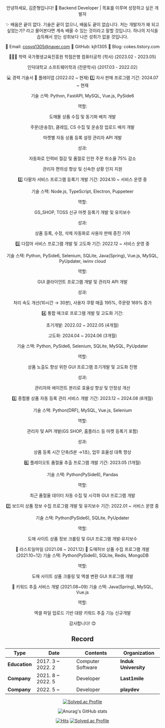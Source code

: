 
<div align="center">
안녕하세요, 김준형입니다! 👋
Backend Developer | 목표를 이루며 성장하고 싶은 개발자

✨ 배움은 끝이 없다.
기술은 끝이 없으니, 배움도 끝이 없습니다.
저는 개발자가 왜 되고 싶었는가? 라고 물어본다면 계속 배울 수 있는 것이라고 말할 것입니다.
하나의 지식을 습득해서 얻는 성취보다 나은 성취가 없을 것입니다.

📧 Email: cosyq1305@naver.com
🐙 GitHub: kjh1305
📖 Blog: cokes.tistory.com

👨🏼‍🏫 학력
국가평생교육진흥원 학점은행 컴퓨터공학 (학사) (2023.02 - 2023.05)

인덕대학교 소프트웨어학과 (전문학사) (2017.03 - 2022.02)

💻 경력 기술서
📌 플레이뎁 (2022.02 ~ 현재)
1️⃣ 자사 판매 프로그램
기간: 2024.07 ~ 현재

기술 스택: Python, FastAPI, MySQL, Vue.js, PySide6

역할:

도매몰 상품 수집 및 동기화 배치 개발

주문(운송장), 클레임, CS 수집 및 운송장 업로드 배치 개발

마켓별 자동 상품 등록 설정 관리자 API 개발

성과:

자동화로 인력비 절감 및 품절로 인한 주문 취소율 75% 감소

관리자 편의성 향상 및 신속한 상황 인지 지원

2️⃣ 다팔자 서비스 프로그램 등록기 개발
기간: 2024.10 ~ 서비스 운영 중

기술 스택: Node.js, TypeScript, Electron, Puppeteer

역할:

GS_SHOP, TOSS 신규 마켓 등록기 개발 및 유지보수

성과:

상품 등록, 수정, 삭제 자동화로 사용자 판매 증진 기여

3️⃣ 다잡아 서비스 프로그램 개발 및 고도화
기간: 2022.12 ~ 서비스 운영 중

기술 스택: Python, PySide6, Selenium, SQLite, Java(Spring), Vue.js, MySQL, PyUpdater, iwinv cloud

역할:

GUI 클라이언트 프로그램 개발 및 관리자 API 개발

성과:

처리 속도 개선(10시간 → 30분), 사용자 쿠팡 매출 195%, 주문량 169% 증가

4️⃣ 통합 매크로 프로그램 개발 및 고도화
기간:

초기개발: 2022.02 ~ 2022.05 (4개월)

고도화: 2024.04 ~ 2024.06 (3개월)

기술 스택: Python, PySide6, Selenium, SQLite, MySQL, PyUpdater

역할:

상품 노출도 향상 위한 GUI 프로그램 초기개발 및 고도화 진행

성과:

관리자와 에이전트 분리로 효율성 향상 및 안정성 개선

5️⃣ 종합몰 상품 자동 등록 관리 서비스 개발
기간: 2023.12 ~ 2024.08 (8개월)

기술 스택: Python(DRF), MySQL, Vue.js, Selenium

역할:

관리자 및 API 개발(GS SHOP, 홈플러스 등 마켓 등록기 포함)

성과:

상품 등록 시간 단축(5분 →1초), 업무 효율성 대폭 향상

6️⃣ 플레이오토 품절율 추출 프로그램 개발
기간: 2023.05 (1개월)

기술 스택: Python(PySide6), Pandas

역할:

최근 품절율 데이터 자동 수집 및 시각화 GUI 프로그램 개발

7️⃣ 보드미 상품 정보 수집 프로그램 개발 및 유지보수
기간: 2022.01 ~ 서비스 운영 중

기술 스택: Python(PySide6), SQLite, PyUpdater

역할:

도매 사이트 상품 정보 크롤링 및 GUI 프로그램 개발·유지보수

📌 라스트일마일 (2021.08 ~ 2021.12)
🔹 도매허브 상품 수집 프로그램 개발 (2021.10~12)
기술 스택: Python(PySide6), SQLite, Redis, MongoDB

역할:

도매 사이트 상품 크롤링 및 엑셀 변환 GUI 프로그램 개발

🔹 키워드 추출 서비스 개발 (2021.08~09)
기술 스택: Java(Spring), MySQL, Vue.js

역할:

엑셀 파일 업로드 기반 대량 키워드 추출 기능 신규개발

감사합니다! 😊


## Record

| **Type** | **Date** | **Contents** | **Organization** |
|---|---|---|---|
| **Education** | 2017. 3 ~ 2022. 2 | Computer Software | **Induk University** |
| **Company** | 2021. 8 ~ 2022. 5 | Developer  | **Last1mile**  |
| **Company** | 2022. 5 ~ | Developer  | **playdev**  |
         
</div>               
    
<div align="center">
  
[![Solved.ac Profile](http://mazassumnida.wtf/api/v2/generate_badge?boj=cosyq1305)](https://solved.ac/cosyq1305/)
                   
</div>  

<div align="center">
         
![Anurag's GitHub stats](https://github-readme-stats.vercel.app/api?username=kjh1305&show_icons=true)

</div>  
  
<div align="center">
         
  [![Hits](https://hits.seeyoufarm.com/api/count/incr/badge.svg?url=https%3A%2F%2Fgithub.com%2Fkjh1305&count_bg=%2379C83D&title_bg=%23555555&icon=datadog.svg&icon_color=%23E7E7E7&title=hits&edge_flat=false)](https://hits.seeyoufarm.com)
[![Solved.ac Profile](http://mazassumnida.wtf/api/mini/generate_badge?boj=cosyq1305)](https://solved.ac/cosyq1305)
  
</div>
<!--
**kjh1305/kjh1305** is a ✨ _special_ ✨ repository because its `README.md` (this file) appears on your GitHub profile.

Here are some ideas to get you started:

- 🔭 I’m currently working on ...
- 🌱 I’m currently learning ...
- 👯 I’m looking to collaborate on ...
- 🤔 I’m looking for help with ...
- 💬 Ask me about ...
- 📫 How to reach me: ...
- 😄 Pronouns: ...
- ⚡ Fun fact: ...
-->
